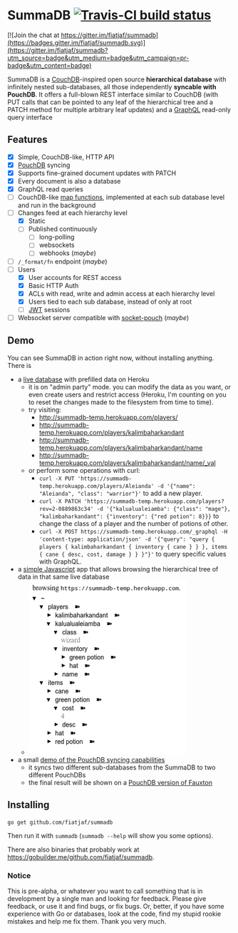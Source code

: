 # SummaDB [![Travis-CI build status](https://travis-ci.org/fiatjaf/summadb.svg)](https://travis-ci.org/fiatjaf/summadb)

[![Join the chat at https://gitter.im/fiatjaf/summadb](https://badges.gitter.im/fiatjaf/summadb.svg)](https://gitter.im/fiatjaf/summadb?utm_source=badge&utm_medium=badge&utm_campaign=pr-badge&utm_content=badge)

SummaDB is a [CouchDB](http://couchdb.org/)-inspired open source **hierarchical database** with infinitely nested sub-databases, all those independently **syncable with PouchDB**. It offers a full-blown REST interface similar to CouchDB (with PUT calls that can be pointed to any leaf of the hierarchical tree and a PATCH method for multiple arbitrary leaf updates) and a [GraphQL](http://facebook.github.io/graphql) read-only query interface

## Features

  - [x] Simple, CouchDB-like, HTTP API
  - [x] [PouchDB](http://pouchdb.com/) syncing
  - [x] Supports fine-grained document updates with PATCH
  - [x] Every document is also a database
  - [x] GraphQL read queries
  - [ ] CouchDB-like [map functions](http://docs.couchdb.org/en/1.6.1/couchapp/ddocs.html#map-functions), implemented at each sub database level and run in the background
  - [ ] Changes feed at each hierarchy level
    - [x] Static
    - [ ] Published continuously
      - [ ] long-polling
      - [ ] websockets
      - [ ] webhooks (_maybe_)
  - [ ] `/_format/fn` endpoint (_maybe_)
  - [ ] Users
    - [x] User accounts for REST access
    - [x] Basic HTTP Auth
    - [x] ACLs with read, write and admin access at each hierarchy level
    - [x] Users tied to each sub database, instead of only at root
    - [ ] [JWT](http://jwt.io/) sessions
  - [ ] Websocket server compatible with [socket-pouch](https://github.com/nolanlawson/socket-pouch) (_maybe_)

## Demo

You can see SummaDB in action right now, without installing anything. There is

  * a [live database](https://summadb-temp.herokuapp.com/) with prefilled data on Heroku
    * it is on "admin party" mode. you can modify the data as you want, or even create users and restrict access (Heroku, I'm counting on you to reset the changes made to the filesystem from time to time).
    * try visiting:
      * http://summadb-temp.herokuapp.com/players/
      * http://summadb-temp.herokuapp.com/players/kalimbaharkandant
      * http://summadb-temp.herokuapp.com/players/kalimbaharkandant/name
      * http://summadb-temp.herokuapp.com/players/kalimbaharkandant/name/_val
    * or perform some operations with curl:
      * `curl -X PUT 'https://summadb-temp.herokuapp.com/players/Aleianda' -d '{"name": "Aleianda", "class": "warrior"}'` to add a new player.
      * `curl -X PATCH 'https://summadb-temp.herokuapp.com/players?rev=2-0889863c34' -d '{"kalualualeiamba": {"class": "mage"}, "kalimbaharkandant": {"inventory": {"red potion": 8}}}` to change the class of a player and the number of potions of other.
      * `curl -X POST https://summadb-temp.herokuapp.com/_graphql -H 'content-type: application/json' -d '{"query": "query { players { kalimbaharkandant { inventory { cane } } }, items { cane { desc, cost, damage } } }"}'` to query specific values with GraphQL.
  * a [simple Javascript](https://summadb.github.io/admin/?summa=https://summadb-temp.herokuapp.com) app that allows browsing the hierarchical tree of data in that same live database
    * [![admin interface screenshot](https://raw.githubusercontent.com/summadb/admin/gh-pages/screenshot.png)](https://summadb.github.io/admin/?summa=https://summadb-temp.herokuapp.com)
  * a small [demo of the PouchDB syncing capabilities](https://summadb.github.io/demo/)
    * it syncs two different sub-databases from the SummaDB to two different PouchDBs
    * the final result will be shown on a [PouchDB version of Fauxton](https://summadb.github.io/demo/fauxton/)

## Installing

```
go get github.com/fiatjaf/summadb
```

Then run it with `summadb` (`summadb --help` will show you some options).

There are also binaries that probably work at https://gobuilder.me/github.com/fiatjaf/summadb.


### Notice

This is pre-alpha, or whatever you want to call something that is in development by a single man and looking for feedback. Please give feedback, or use it and find bugs, or fix bugs. Or, better, if you have some experience with Go or databases, look at the code, find my stupid rookie mistakes and help me fix them. Thank you very much.
